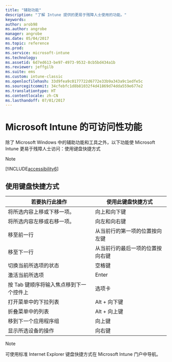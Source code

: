 ```yaml
---
title: "辅助功能"
description: "了解 Intune 提供的更易于残障人士使用的功能。"
keywords: 
author: arob98
ms.author: angrobe
manager: angrobe
ms.date: 05/04/2017
ms.topic: reference
ms.prod: 
ms.service: microsoft-intune
ms.technology: 
ms.assetid: 6d7ed613-be97-4973-9532-8cb5bd434a1b
ms.reviewer: jeffgilb
ms.suite: ems
ms.custom: intune-classic
ms.openlocfilehash: 33d9fea9c0177722d6772e33b9a343a9c1edfe5c
ms.sourcegitcommit: 34cfebfc1d8b81032f4d41869d74dda559e677e2
ms.translationtype: HT
ms.contentlocale: zh-CN
ms.lasthandoff: 07/01/2017
---
```

# <a name="accessibility-features-of-microsoft-intune"></a>Microsoft Intune 的可访问性功能
除了 Microsoft Windows 中的辅助功能和工具之外，以下功能使 Microsoft Intune 更易于残障人士访问：使用键盘快捷方式

> [!NOTE]
> [!INCLUDE[accessibility6](./includes/accessibility6_md.md)]

## <a name="using-keyboard-shortcuts"></a>使用键盘快捷方式

|若要执行此操作|使用此键盘快捷方式|
|--------------|------------------------------|
|将所选内容上移或下移一项。|向上和向下键|
|将所选内容左移或右移一项。|向左和向右键|
|移至前一行|从当前行的第一项的位置按向左键|
|移至下一行|从当前行的最后一项的位置按向右键|
|切换当前所选项的状态|空格键|
|激活当前所选项|Enter|
|按 Tab 键顺序将输入焦点移到下一个控件上|选项卡|
|打开菜单中的下拉列表|Alt + 向下键|
|折叠菜单中的列表|Alt + 向上键|
|移到下一个应用程序组|向上键|
|显示所选设备的操作|向右键|
> [!NOTE]
> 可使用标准 Internet Explorer 键盘快捷方式在 Microsoft Intune 门户中导航。

